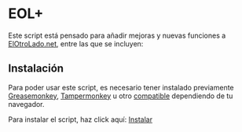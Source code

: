 # EOL+

Este script está pensado para añadir mejoras y nuevas funciones a [ElOtroLado.net], entre las que se incluyen:

## Instalación

Para poder usar este script, es necesario tener instalado previamente [Greasemonkey], [Tampermonkey] u otro [compatible][1] dependiendo de tu navegador.

Para instalar el script, haz click aquí: [Instalar][2]

[1]: https://github.com/saikusan/eolplus/wiki/Instalaci%C3%B3n
[2]: https://raw.githubusercontent.com/saikusan/eolplus/master/eolplus.user.js
[ElOtroLado.net]: https://www.elotrolado.net/
[Greasemonkey]: https://addons.mozilla.org/es/firefox/addon/greasemonkey/
[Tampermonkey]: https://tampermonkey.net/?ext=dhdg&browser=chrome